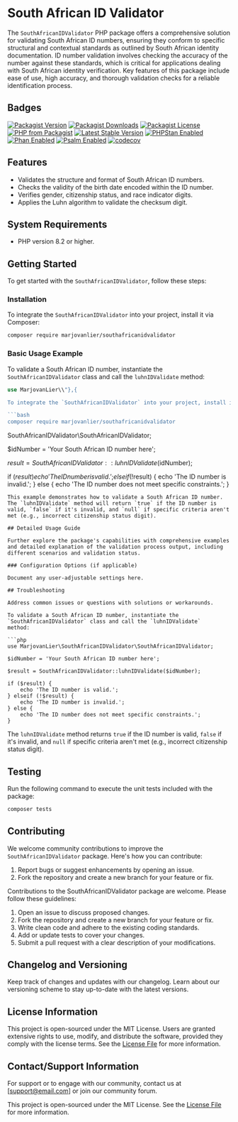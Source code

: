 # South African ID Validator

The `SouthAfricanIDValidator` PHP package offers a comprehensive solution for validating South African ID numbers, ensuring they conform to specific structural and contextual standards as outlined by South African identity documentation. ID number validation involves checking the accuracy of the number against these standards, which is critical for applications dealing with South African identity verification. Key features of this package include ease of use, high accuracy, and thorough validation checks for a reliable identification process.

## Badges

[![Packagist Version](https://img.shields.io/packagist/v/marjovanlier/southafricanidvalidator)](https://packagist.org/packages/marjovanlier/southafricanidvalidator)
[![Packagist Downloads](https://img.shields.io/packagist/dt/marjovanlier/southafricanidvalidator)](https://packagist.org/packages/marjovanlier/southafricanidvalidator)
[![Packagist License](https://img.shields.io/packagist/l/marjovanlier/southafricanidvalidator)](https://choosealicense.com/licenses/mit/)
[![PHP from Packagist](https://img.shields.io/packagist/php-v/marjovanlier/southafricanidvalidator)](https://packagist.org/packages/marjovanlier/southafricanidvalidator)
[![Latest Stable Version](https://poser.pugx.org/marjovanlier/southafricanidvalidator/v/stable)](https://packagist.org/packages/marjovanlier/southafricanidvalidator)
[![PHPStan Enabled](https://img.shields.io/badge/PHPStan-enabled-brightgreen.svg?style=flat)](https://phpstan.org/)
[![Phan Enabled](https://img.shields.io/badge/Phan-enabled-brightgreen.svg?style=flat)](https://github.com/phan/phan/)
[![Psalm Enabled](https://img.shields.io/badge/Psalm-enabled-brightgreen.svg?style=flat)](https://psalm.dev/)
[![codecov](https://codecov.io/github/MarjovanLier/SouthAfricanIDValidator/graph/badge.svg?token=bwkvkESlLe)](https://codecov.io/github/MarjovanLier/SouthAfricanIDValidator)

## Features

- Validates the structure and format of South African ID numbers.
- Checks the validity of the birth date encoded within the ID number.
- Verifies gender, citizenship status, and race indicator digits.
- Applies the Luhn algorithm to validate the checksum digit.

## System Requirements

- PHP version 8.2 or higher.

## Getting Started

To get started with the `SouthAfricanIDValidator`, follow these steps:

### Installation

To integrate the `SouthAfricanIDValidator` into your project, install it via Composer:

```bash
composer require marjovanlier/southafricanidvalidator
```

### Basic Usage Example

To validate a South African ID number, instantiate the `SouthAfricanIDValidator` class and call the `luhnIDValidate` method:

```php
use MarjovanLier\\"},{

To integrate the `SouthAfricanIDValidator` into your project, install it via Composer:

```bash
composer require marjovanlier/southafricanidvalidator
```

SouthAfricanIDValidator\SouthAfricanIDValidator;

$idNumber = 'Your South African ID number here';

$result = SouthAfricanIDValidator::luhnIDValidate($idNumber);

if ($result) {
    echo 'The ID number is valid.';
} elseif (!$result) {
    echo 'The ID number is invalid.';
} else {
    echo 'The ID number does not meet specific constraints.';
}
```
This example demonstrates how to validate a South African ID number. The `luhnIDValidate` method will return `true` if the ID number is valid, `false` if it's invalid, and `null` if specific criteria aren't met (e.g., incorrect citizenship status digit).

## Detailed Usage Guide

Further explore the package's capabilities with comprehensive examples and detailed explanation of the validation process output, including different scenarios and validation status.

### Configuration Options (if applicable)

Document any user-adjustable settings here.

## Troubleshooting

Address common issues or questions with solutions or workarounds.

To validate a South African ID number, instantiate the `SouthAfricanIDValidator` class and call the `luhnIDValidate`
method:

```php
use MarjovanLier\SouthAfricanIDValidator\SouthAfricanIDValidator;

$idNumber = 'Your South African ID number here';

$result = SouthAfricanIDValidator::luhnIDValidate($idNumber);

if ($result) {
    echo 'The ID number is valid.';
} elseif (!$result) {
    echo 'The ID number is invalid.';
} else {
    echo 'The ID number does not meet specific constraints.';
}
```

The `luhnIDValidate` method returns `true` if the ID number is valid, `false` if it's invalid, and `null` if specific
criteria aren't met (e.g., incorrect citizenship status digit).

## Testing

Run the following command to execute the unit tests included with the package:

```bash
composer tests
```

## Contributing

We welcome community contributions to improve the `SouthAfricanIDValidator` package. Here's how you can contribute:

1. Report bugs or suggest enhancements by opening an issue.
2. Fork the repository and create a new branch for your feature or fix.

Contributions to the SouthAfricanIDValidator package are welcome. Please follow these guidelines:

1. Open an issue to discuss proposed changes.
2. Fork the repository and create a new branch for your feature or fix.
3. Write clean code and adhere to the existing coding standards.
4. Add or update tests to cover your changes.
5. Submit a pull request with a clear description of your modifications.

## Changelog and Versioning

Keep track of changes and updates with our changelog. Learn about our versioning scheme to stay up-to-date with the latest versions.

## License Information

This project is open-sourced under the MIT License. Users are granted extensive rights to use, modify, and distribute the software, provided they comply with the license terms. See the [License File](LICENSE) for more information.

## Contact/Support Information

For support or to engage with our community, contact us at [support@email.com] or join our community forum.

This project is open-sourced under the MIT License. See the [License File](LICENSE) for more information.